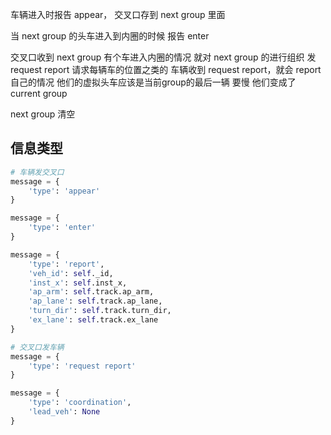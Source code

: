 车辆进入时报告 appear， 交叉口存到 next group 里面

当 next group 的头车进入到内圈的时候 报告 enter 

交叉口收到 next group 有个车进入内圈的情况
就对 next group 的进行组织 
发 request report 请求每辆车的位置之类的
车辆收到 request report，就会 report 自己的情况
他们的虚拟头车应该是当前group的最后一辆 要慢 
他们变成了 current group

next group 清空 

## 信息类型
```python
# 车辆发交叉口
message = {
    'type': 'appear'
}

message = {
    'type': 'enter'
}

message = {
    'type': 'report', 
    'veh_id': self._id,
    'inst_x': self.inst_x, 
    'ap_arm': self.track.ap_arm,
    'ap_lane': self.track.ap_lane, 
    'turn_dir': self.track.turn_dir,
    'ex_lane': self.track.ex_lane
}

# 交叉口发车辆
message = {
    'type': 'request report'
}

message = {
    'type': 'coordination',
    'lead_veh': None
}


```